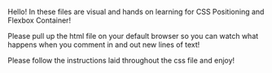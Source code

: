 <!-- Understanding CSS Positioning and Flexbox Container -->

Hello! In these files are visual and hands on learning for CSS Positioning and Flexbox Container!

Please pull up the html file on your default browser so you can watch what happens when you comment in and out new lines of text!

Please follow the instructions laid throughout the css file and enjoy!
